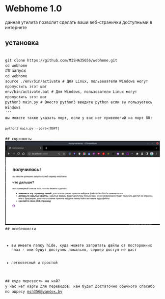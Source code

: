 # Webhome 1.0
данная утилита позволит сделать ваши веб-странички доступными в интернете
## установка
<code>
git clone https://github.com/MISHA35656/webhome.git
cd webhome
</code>
## запуск
<code>
cd webhome
source ./env/bin/activate # Для Linux, пользователи Windows могут пропустить этот шаг
env/bin/activate.bat # Для Windows, пользователи Linux могут пропустить этот шаг
python3 main.py # Вместо python3 введите python если вы пользуетесь Windows
'''
вы можете также указать порт, если у вас нет привелегий на порт 80:
<code>
python3 main.py --port=[ПОРТ]
</code>
## скриншоты
<img src="https://github.com/MISHA35656/webhome/blob/main/demo.png?raw=true">
## особенности
<ul>
	<li>вы имеете папку hide, куда можете запрятать файлы от посторонних глаз - они будут доступны локально, сервер доступ не даст</li>
	<li>легковесный и простой</li>
</ul>
## куда перевести на чай?
у нас нет карты для переводов. нам будет достаточно обычного спасибо по адресу <a href="mailto:msh356@yandex.by">msh356@yandex.by</a>
